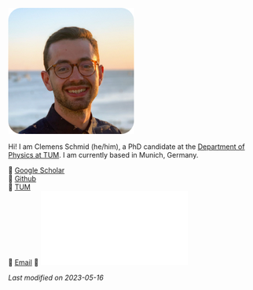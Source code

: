 ![](pic.png)

Hi! I am Clemens Schmid (he/him), a PhD candidate at the [Department of Physics at TUM](https://www.ph.nat.tum.de/en/e17/home/). I am currently based in Munich, Germany.

🔗 [Google Scholar](https://scholar.google.com/citations?user=pdftypEAAAAJ&hl=de)   
🔗 [Github](https://github.com/clemisch)   
🔗 [TUM](https://www.ph.nat.tum.de/e17/people/clemens-schmid/)   
📧 [Email](mailto:cschmid@tuta.io)
📃 ![](CV.pdf)

_Last modified on 2023-05-16_
